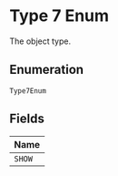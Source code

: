 
# Type 7 Enum

The object type.

## Enumeration

`Type7Enum`

## Fields

| Name |
|  --- |
| `SHOW` |

